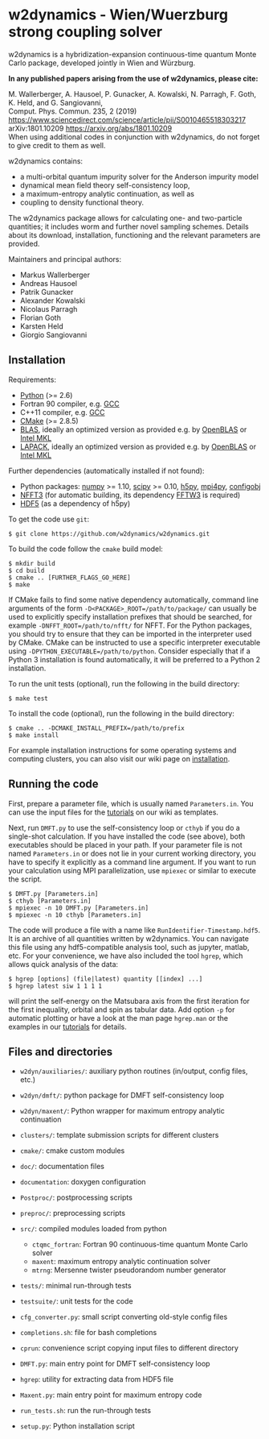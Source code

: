 w2dynamics - Wien/Wuerzburg strong coupling solver
==================================================
w2dynamics is a hybridization-expansion continuous-time quantum Monte Carlo
package, developed jointly in Wien and Würzburg. 

**In any published papers arising from the use of w2dynamics, please cite:**

   M. Wallerberger, A. Hausoel, P. Gunacker, A. Kowalski, N. Parragh, F. Goth, K. Held, and G. Sangiovanni,  
   Comput. Phys. Commun. 235, 2 (2019)  
   <https://www.sciencedirect.com/science/article/pii/S0010465518303217>  
   arXiv:1801.10209 <https://arxiv.org/abs/1801.10209>  
   When using additional codes in  conjunction with w2dynamics, do not forget to give credit to them as well.  

w2dynamics contains:

 - a multi-orbital quantum impurity solver for the Anderson impurity model
 - dynamical mean field theory self-consistency loop,
 - a maximum-entropy analytic continuation, as well as
 - coupling to density functional theory.

The w2dynamics package allows for calculating one- and two-particle quantities;
it includes worm and further novel sampling schemes. Details about its download,
installation, functioning and the relevant parameters are provided.

Maintainers and principal authors:

  - Markus Wallerberger
  - Andreas Hausoel
  - Patrik Gunacker
  - Alexander Kowalski
  - Nicolaus Parragh
  - Florian Goth
  - Karsten Held
  - Giorgio Sangiovanni


Installation
------------

Requirements:

  - [Python](https://www.python.org/) (>= 2.6)
  - Fortran 90 compiler, e.g. [GCC](https://gcc.gnu.org/)
  - C++11 compiler, e.g. [GCC](https://gcc.gnu.org/)
  - [CMake](https://cmake.org/) (>= 2.8.5)
  - [BLAS](https://www.netlib.org/blas/), ideally an optimized version as provided e.g. by [OpenBLAS](https://www.openblas.net/) or [Intel MKL](https://software.intel.com/mkl)
  - [LAPACK](https://www.netlib.org/lapack/), ideally an optimized version as provided e.g. by [OpenBLAS](https://www.openblas.net/) or [Intel MKL](https://software.intel.com/mkl)

Further dependencies (automatically installed if not found):

  - Python packages: [numpy](https://pypi.org/project/numpy/) >= 1.10, [scipy](https://pypi.org/project/scipy/) >= 0.10, [h5py](https://pypi.org/project/h5py/), [mpi4py](https://pypi.org/project/mpi4py/), [configobj](https://pypi.org/project/configobj/)
  - [NFFT3](https://www-user.tu-chemnitz.de/~potts/nfft/) (for automatic building, its dependency [FFTW3](http://www.fftw.org/) is required)
  - [HDF5](https://www.hdfgroup.org/solutions/hdf5) (as a dependency of h5py)

To get the code use `git`:

    $ git clone https://github.com/w2dynamics/w2dynamics.git

To build the code follow the `cmake` build model:

    $ mkdir build
    $ cd build
    $ cmake .. [FURTHER_FLAGS_GO_HERE]
    $ make

If CMake fails to find some native dependency automatically, command
line arguments of the form `-D<PACKAGE>_ROOT=/path/to/package/` can
usually be used to explicitly specify installation prefixes that
should be searched, for example `-DNFFT_ROOT=/path/to/nfft/` for
NFFT. For the Python packages, you should try to ensure that they can
be imported in the interpreter used by CMake. CMake can be instructed
to use a specific interpreter executable using
`-DPYTHON_EXECUTABLE=/path/to/python`. Consider especially that if a
Python 3 installation is found automatically, it will be preferred to
a Python 2 installation.

To run the unit tests (optional), run the following in the build directory:

    $ make test

To install the code (optional), run the following in the build directory:

    $ cmake .. -DCMAKE_INSTALL_PREFIX=/path/to/prefix
    $ make install

For example installation instructions for some operating systems and
computing clusters, you can also visit our wiki page on
[installation](https://github.com/w2dynamics/W2Dynamics/wiki/Installation).


Running the code
----------------

First, prepare a parameter file, which is usually named
`Parameters.in`. You can use the input files for the
[tutorials](https://github.com/w2dynamics/w2dynamics/wiki/Tutorials)
on our wiki as templates.

Next, run `DMFT.py` to use the self-consistency loop or `cthyb` if you
do a single-shot calculation. If you have installed the code (see
above), both executables should be placed in your path. If your
parameter file is not named `Parameters.in` or does not lie in your
current working directory, you have to specify it explicitly as a
command line argument. If you want to run your calculation using MPI
parallelization, use `mpiexec` or similar to execute the script.

    $ DMFT.py [Parameters.in]
    $ cthyb [Parameters.in]
    $ mpiexec -n 10 DMFT.py [Parameters.in]
    $ mpiexec -n 10 cthyb [Parameters.in]

The code will produce a file with a name like `RunIdentifier-Timestamp.hdf5`.
It is an archive of all quantities written by w2dynamics.  You can navigate this
file using any hdf5-compatible analysis tool, such as jupyter, matlab, etc.
For your convenience, we have also included the tool `hgrep`, which allows
quick analysis of the data:

    $ hgrep [options] (file|latest) quantity [[index] ...]
    $ hgrep latest siw 1 1 1 1

will print the self-energy on the Matsubara axis from the first
iteration for the first inequality, orbital and spin as tabular
data. Add option `-p` for automatic plotting or have a look at the man
page `hgrep.man` or the examples in our
[tutorials](https://github.com/w2dynamics/w2dynamics/wiki/Tutorials)
for details.


Files and directories
---------------------

  - `w2dyn/auxiliaries/`: auxiliary python routines (in/output, config files, etc.)
  - `w2dyn/dmft/`: python package for DMFT self-consistency loop
  - `w2dyn/maxent/`: Python wrapper for maximum entropy analytic continuation
  - `clusters/`: template submission scripts for different clusters
  - `cmake/`: cmake custom modules
  - `doc/`: documentation files
  - `documentation`: doxygen configuration
  - `Postproc/`: postprocessing scripts
  - `preproc/`: preprocessing scripts
  - `src/`: compiled modules loaded from python
    - `ctqmc_fortran`: Fortran 90 continuous-time quantum Monte Carlo solver
    - `maxent`: maximum entropy analytic continuation solver
    - `mtrng`: Mersenne twister pseudorandom number generator
  - `tests/`: minimal run-through tests
  - `testsuite/`: unit tests for the code

  - `cfg_converter.py`: small script converting old-style config files
  - `completions.sh`: file for bash completions
  - `cprun`: convenience script copying input files to different directory
  - `DMFT.py`: main entry point for DMFT self-consistency loop
  - `hgrep`: utility for extracting data from HDF5 file
  - `Maxent.py`: main entry point for maximum entropy code
  - `run_tests.sh`: run the run-through tests
  - `setup.py`: Python installation script


